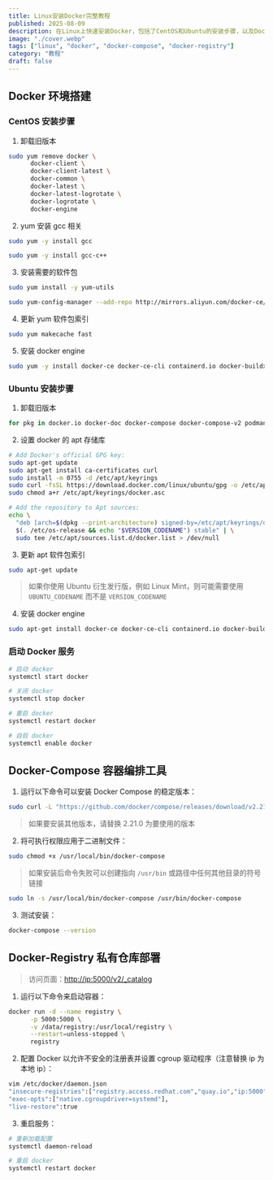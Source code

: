 ```yaml
---
title: Linux安装Docker完整教程
published: 2025-08-09
description: 在Linux上快速安装Docker，包括了CentOS和Ubuntu的安装步骤，以及Docker-Compose和Docker-Registry的配置方法。
image: "./cover.webp"
tags: ["linux", "docker", "docker-compose", "docker-registry"]
category: "教程"
draft: false
---
```


## Docker 环境搭建

### CentOS 安装步骤

1. 卸载旧版本

```bash
sudo yum remove docker \
      docker-client \
      docker-client-latest \
      docker-common \
      docker-latest \
      docker-latest-logrotate \
      docker-logrotate \
      docker-engine
```

2. yum 安装 gcc 相关

```bash
sudo yum -y install gcc

sudo yum -y install gcc-c++
```

3. 安装需要的软件包

```bash
sudo yum install -y yum-utils

sudo yum-config-manager --add-repo http://mirrors.aliyun.com/docker-ce/linux/centos/docker-ce.repo
```

4. 更新 yum 软件包索引

```bash
sudo yum makecache fast
```

5. 安装 docker engine

```bash
sudo yum -y install docker-ce docker-ce-cli containerd.io docker-buildx-plugin docker-compose-plugin
```

### Ubuntu 安装步骤

1. 卸载旧版本

```bash
for pkg in docker.io docker-doc docker-compose docker-compose-v2 podman-docker containerd runc; do sudo apt-get remove $pkg; done
```

2. 设置 docker 的 apt 存储库

```bash
# Add Docker's official GPG key:
sudo apt-get update
sudo apt-get install ca-certificates curl
sudo install -m 0755 -d /etc/apt/keyrings
sudo curl -fsSL https://download.docker.com/linux/ubuntu/gpg -o /etc/apt/keyrings/docker.asc
sudo chmod a+r /etc/apt/keyrings/docker.asc

# Add the repository to Apt sources:
echo \
  "deb [arch=$(dpkg --print-architecture) signed-by=/etc/apt/keyrings/docker.asc] https://download.docker.com/linux/ubuntu \
  $(. /etc/os-release && echo "$VERSION_CODENAME") stable" | \
  sudo tee /etc/apt/sources.list.d/docker.list > /dev/null
```

3. 更新 apt 软件包索引

```bash
sudo apt-get update
```

> 如果你使用 Ubuntu 衍生发行版，例如 Linux Mint，则可能需要使用 `UBUNTU_CODENAME` 而不是 `VERSION_CODENAME`

4. 安装 docker engine

```bash
sudo apt-get install docker-ce docker-ce-cli containerd.io docker-buildx-plugin docker-compose-plugin
```

### 启动 Docker 服务

```bash
# 启动 docker
systemctl start docker

# 关闭 docker
systemctl stop docker

# 重启 docker
systemctl restart docker

# 自启 docker
systemctl enable docker
```

## Docker-Compose 容器编排工具

1. 运行以下命令可以安装 Docker Compose 的稳定版本：

```bash
sudo curl -L "https://github.com/docker/compose/releases/download/v2.21.0/docker-compose-$(uname -s)-$(uname -m)" -o /usr/local/bin/docker-compose
```

> 如果要安装其他版本，请替换 2.21.0 为要使用的版本

2. 将可执行权限应用于二进制文件：

```bash
sudo chmod +x /usr/local/bin/docker-compose
```

> 如果安装后命令失败可以创建指向 `/usr/bin` 或路径中任何其他目录的符号链接

```bash
sudo ln -s /usr/local/bin/docker-compose /usr/bin/docker-compose
```

3. 测试安装：

```bash
docker-compose --version
```

## Docker-Registry 私有仓库部署

> 访问页面：<http://ip:5000/v2/_catalog>

1. 运行以下命令来启动容器：

```bash
docker run -d --name registry \
      -p 5000:5000 \
      -v /data/registry:/usr/local/registry \
      --restart=unless-stopped \
      registry
```

2. 配置 Docker 以允许不安全的注册表并设置 cgroup 驱动程序（注意替换 ip 为本地 ip）：

```bash
vim /etc/docker/daemon.json
"insecure-registries":["registry.access.redhat.com","quay.io","ip:5000"],
"exec-opts":["native.cgroupdriver=systemd"],
"live-restore":true
```

3. 重启服务：

```bash
# 重新加载配置
systemctl daemon-reload

# 重启 docker
systemctl restart docker
```
